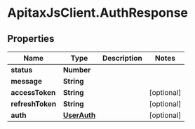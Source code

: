 # ApitaxJsClient.AuthResponse

## Properties
Name | Type | Description | Notes
------------ | ------------- | ------------- | -------------
**status** | **Number** |  | 
**message** | **String** |  | 
**accessToken** | **String** |  | [optional] 
**refreshToken** | **String** |  | [optional] 
**auth** | [**UserAuth**](UserAuth.md) |  | [optional] 


